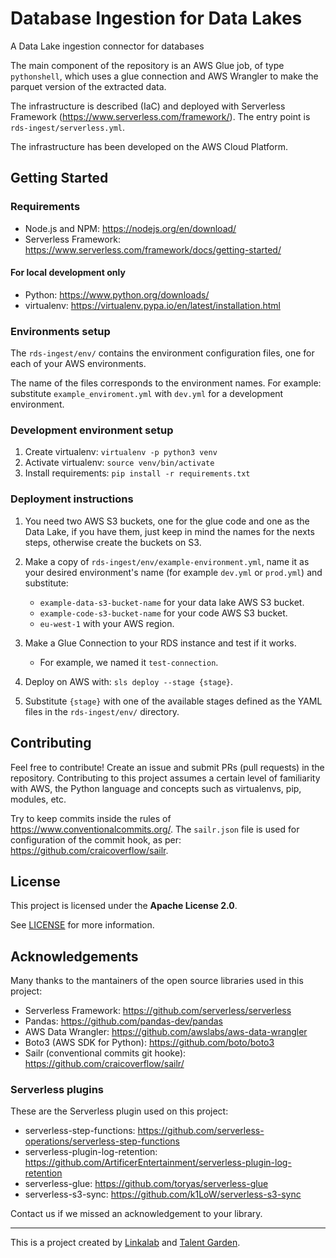 # Database Ingestion for Data Lakes

A Data Lake ingestion connector for databases

The main component of the repository is an AWS Glue job, of type `pythonshell`, which uses a glue connection and AWS Wrangler to make the parquet version of the extracted data.

The infrastructure is described (IaC) and deployed with Serverless Framework (https://www.serverless.com/framework/). The entry point is `rds-ingest/serverless.yml`.

The infrastructure has been developed on the AWS Cloud Platform.

## Getting Started

### Requirements

- Node.js and NPM: https://nodejs.org/en/download/
- Serverless Framework: https://www.serverless.com/framework/docs/getting-started/

#### For local development only

- Python: https://www.python.org/downloads/
- virtualenv: https://virtualenv.pypa.io/en/latest/installation.html

### Environments setup

The `rds-ingest/env/` contains the environment configuration files, one for each of your AWS environments.

The name of the files corresponds to the environment names. For example: substitute `example_enviroment.yml` with `dev.yml` for a development environment.

### Development environment setup

1. Create virtualenv: `virtualenv -p python3 venv`
2. Activate virtualenv: `source venv/bin/activate`
3. Install requirements: `pip install -r requirements.txt`

### Deployment instructions

1. You need two AWS S3 buckets, one for the glue code and one as the Data Lake, if you have them, just keep in mind the names for the nexts steps, otherwise create the buckets on S3.

2. Make a copy of `rds-ingest/env/example-environment.yml`, name it as your desired environment's name (for example `dev.yml` or `prod.yml`) and substitute:

   - `example-data-s3-bucket-name` for your data lake AWS S3 bucket.
   - `example-code-s3-bucket-name` for your code AWS S3 bucket.
   - `eu-west-1` with your AWS region.

3. Make a Glue Connection to your RDS instance and test if it works.

   - For example, we named it `test-connection`.

4.  Deploy on AWS with: `sls deploy --stage {stage}`.
   1. Substitute `{stage}` with one of the available stages defined as the YAML files in the `rds-ingest/env/` directory.



## Contributing

Feel free to contribute! Create an issue and submit PRs (pull requests) in the repository. Contributing to this project assumes a certain level of familiarity with AWS, the Python language and concepts such as virtualenvs, pip, modules, etc.

Try to keep commits inside the rules of https://www.conventionalcommits.org/. The `sailr.json` file is used for configuration of the commit hook, as per: https://github.com/craicoverflow/sailr.

## License

This project is licensed under the **Apache License 2.0**.

See [LICENSE](LICENSE) for more information.

## Acknowledgements

Many thanks to the mantainers of the open source libraries used in this project:

- Serverless Framework: https://github.com/serverless/serverless
- Pandas: https://github.com/pandas-dev/pandas
- AWS Data Wrangler: https://github.com/awslabs/aws-data-wrangler
- Boto3 (AWS SDK for Python): https://github.com/boto/boto3
- Sailr (conventional commits git hooke): https://github.com/craicoverflow/sailr/

### Serverless plugins

These are the Serverless plugin used on this project:

- serverless-step-functions: https://github.com/serverless-operations/serverless-step-functions
- serverless-plugin-log-retention: https://github.com/ArtificerEntertainment/serverless-plugin-log-retention
- serverless-glue: https://github.com/toryas/serverless-glue
- serverless-s3-sync: https://github.com/k1LoW/serverless-s3-sync

Contact us if we missed an acknowledgement to your library.

---

This is a project created by [Linkalab](https://linkalab.it) and [Talent Garden](https://talentgarden.org).
